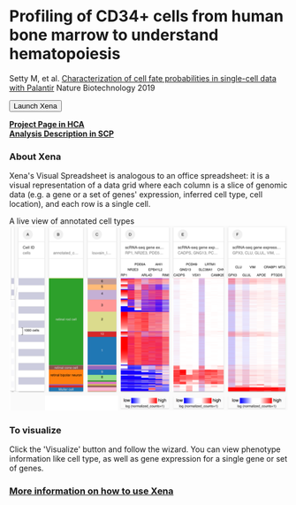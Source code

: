 # Profiling of CD34+ cells from human bone marrow to understand hematopoiesis

Setty M, et al. [Characterization of cell fate probabilities in single-cell data with Palantir](https://www.ncbi.nlm.nih.gov/pubmed/30899105) Nature Biotechnology 2019

<button class="cohortButton">Launch Xena</button>

**[Project Page in HCA](https://data.humancellatlas.org/explore/projects/091cf39b-01bc-42e5-9437-f419a66c8a45)**
<br>
**[Analysis Description in SCP](https://singlecell.broadinstitute.org/single_cell/study/SCP766/2020-mar-profiling-adult-bonemarrow-10x)**

### About Xena
Xena's Visual Spreadsheet is analogous to an office spreadsheet: it is a visual representation of a data grid where each column is a slice of genomic data (e.g. a gene or a set of genes' expression, inferred cell type, cell location), and each row is a single cell.

A live view of annotated cell types
<a href='/?columns=%5B%7B%22width%22%3A134%2C%22columnLabel%22%3A%22%22%2C%22fieldLabel%22%3A%22annotated_cell_identity.ontology_label%22%2C%22host%22%3A%22https%3A%2F%2Fsinglecellnew.xenahubs.net%22%2C%22name%22%3A%22HCA%2FHuman_Hematopoietic_Profiling%2F10x%2Fmeta.tsv%22%2C%22fields%22%3A%22annotated_cell_identity.ontology_label%22%7D%2C%7B%22width%22%3A114%2C%22columnLabel%22%3A%22%22%2C%22fieldLabel%22%3A%22louvain_labels%22%2C%22host%22%3A%22https%3A%2F%2Fsinglecellnew.xenahubs.net%22%2C%22name%22%3A%22HCA%2FHuman_Hematopoietic_Profiling%2F10x%2Fmeta.tsv%22%2C%22fields%22%3A%22louvain_labels%22%7D%2C%7B%22width%22%3A165%2C%22columnLabel%22%3A%22scRNA-seq%20gene%20expression%20-%2010x%22%2C%22fieldLabel%22%3A%22CD79B%2C%20HLA-DRA%2C%20LAPTM5%2C%20VPREB3%2C%20VPREB1%2C%20CD74%2C%20HLA-A%2C%20DNTT%22%2C%22host%22%3A%22https%3A%2F%2Fsinglecellnew.xenahubs.net%22%2C%22name%22%3A%22HCA%2FHuman_Hematopoietic_Profiling%2F10x%2FexprMatrix.tsv%22%2C%22fields%22%3A%22CD79B%20HLA-DRA%20LAPTM5%20VPREB3%20VPREB1%20CD74%20HLA-A%20DNTT%22%7D%2C%7B%22width%22%3A183%2C%22columnLabel%22%3A%22scRNA-seq%20gene%20expression%20-%2010x%22%2C%22fieldLabel%22%3A%22EEF1B2%2C%20SPINK2%2C%20SMIM24%2C%20C1QTNF4%2C%20EEF1A1%2C%20EEF1B2P6%22%2C%22host%22%3A%22https%3A%2F%2Fsinglecellnew.xenahubs.net%22%2C%22name%22%3A%22HCA%2FHuman_Hematopoietic_Profiling%2F10x%2FexprMatrix.tsv%22%2C%22fields%22%3A%22EEF1B2%20SPINK2%20SMIM24%20C1QTNF4%20EEF1A1%20EEF1B2P6%22%7D%2C%7B%22width%22%3A141%2C%22columnLabel%22%3A%22scRNA-seq%20gene%20expression%20-%2010x%22%2C%22fieldLabel%22%3A%22AVP%2C%20GAS5%2C%20HOPX%2C%20EIF3E%22%2C%22host%22%3A%22https%3A%2F%2Fsinglecellnew.xenahubs.net%22%2C%22name%22%3A%22HCA%2FHuman_Hematopoietic_Profiling%2F10x%2FexprMatrix.tsv%22%2C%22fields%22%3A%22AVP%20GAS5%20HOPX%20EIF3E%22%7D%5D&heatmap=%7B%22showWelcome%22%3Afalse%2C%22mode%22%3A%22heatmap%22%7D'><img src="https://github.com/ucscXena/cohortMetaData/raw/master/cohort_HCA%20Adult%20Retina%20(Wong)/HCA%20Adult%20Retina%20(Wong).png" width="800px"></a>

### To visualize
Click the 'Visualize' button and follow the wizard. You can view phenotype information like cell type, as well as gene expression for a single gene or set of genes.

### [More information on how to use Xena](https://singlecell.xenabrowser.net/datapages/?markdown=https://raw.githubusercontent.com/ucscXena/cohortMetaData/master/hub_singlecellnew.xenahubs.net/example1/info.mdown)

<br>
